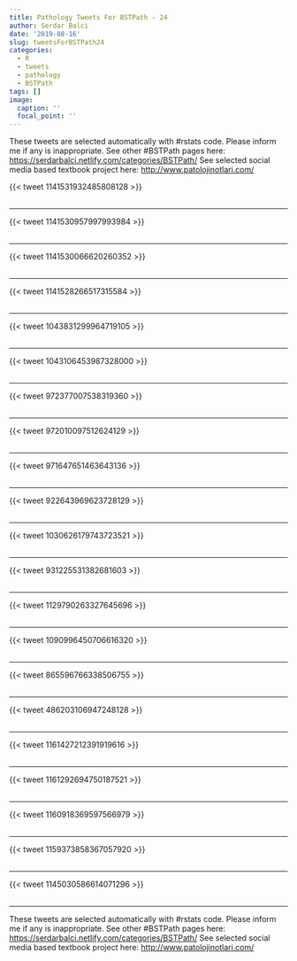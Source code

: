 ```yaml
---
title: Pathology Tweets For BSTPath - 24
author: Serdar Balci
date: '2019-08-16'
slug: tweetsForBSTPath24
categories:
  - R
  - tweets
  - pathology
  - BSTPath
tags: []
image:
  caption: ''
  focal_point: ''
---
```



These tweets are selected automatically with #rstats code. Please inform me if any is inappropriate.
See other #BSTPath pages here: https://serdarbalci.netlify.com/categories/BSTPath/ 
See selected social media based textbook project here: http://www.patolojinotlari.com/

{{< tweet 1141531932485808128 >}}
<br>
<br>
<hr>
{{< tweet 1141530957997993984 >}}
<br>
<br>
<hr>
{{< tweet 1141530066620260352 >}}
<br>
<br>
<hr>
{{< tweet 1141528266517315584 >}}
<br>
<br>
<hr>
{{< tweet 1043831299964719105 >}}
<br>
<br>
<hr>
{{< tweet 1043106453987328000 >}}
<br>
<br>
<hr>
{{< tweet 972377007538319360 >}}
<br>
<br>
<hr>
{{< tweet 972010097512624129 >}}
<br>
<br>
<hr>
{{< tweet 971647651463643136 >}}
<br>
<br>
<hr>
{{< tweet 922643969623728129 >}}
<br>
<br>
<hr>
{{< tweet 1030626179743723521 >}}
<br>
<br>
<hr>
{{< tweet 931225531382681603 >}}
<br>
<br>
<hr>
{{< tweet 1129790263327645696 >}}
<br>
<br>
<hr>
{{< tweet 1090996450706616320 >}}
<br>
<br>
<hr>
{{< tweet 865596766338506755 >}}
<br>
<br>
<hr>
{{< tweet 486203106947248128 >}}
<br>
<br>
<hr>
{{< tweet 1161427212391919616 >}}
<br>
<br>
<hr>
{{< tweet 1161292694750187521 >}}
<br>
<br>
<hr>
{{< tweet 1160918369597566979 >}}
<br>
<br>
<hr>
{{< tweet 1159373858367057920 >}}
<br>
<br>
<hr>
{{< tweet 1145030586614071296 >}}
<br>
<br>
<hr>


These tweets are selected automatically with #rstats code. Please inform me if any is inappropriate.
See other #BSTPath pages here: https://serdarbalci.netlify.com/categories/BSTPath/ 
See selected social media based textbook project here: http://www.patolojinotlari.com/
